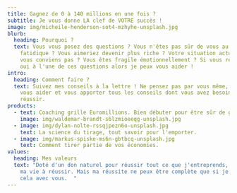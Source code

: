 ```yaml
---
title: Gagnez de 0 à 140 millions en une fois ?
subtitle: Je vous donne LA clef de VOTRE succès !
image: img/micheile-henderson-sot4-mzhyhe-unsplash.jpg
blurb:
  heading: Pourquoi ?
  text: Vous vous posez des questions ? Vous n'êtes pas sûr de vous au moment
    fatidique ? Vous aimeriez devenir plus riche ? Votre situation actuelle ne
    vous conviens pas ? Vous êtes fragile émotionnellement ? Si vous répondez
    oui à l'une de ces questions alors je peux vous aider !
intro:
  heading: Comment faire ?
  text: Suivez mes conseils à la lettre ! Ne pensez pas par vous même, laissez moi
    vous aider et vous apporter tous les conseils dont vous avez besoin pour
    réussir.
products:
  - text: Coaching grille Euromillions. Bien débuter pour être sûr de gagner.
    image: img/waldemar-brandt-s6lzmioeeqg-unsplash.jpg
  - image: img/dylan-nolte-rssqjpezn6o-unsplash.jpg
    text: La science du tirage, tout savoir pour l'emporter.
  - image: img/markus-spiske-ms6n-gbtbcq-unsplash.jpg
    text: Comment tirer partie de vos économies.
values:
  heading: Mes valeurs
  text: "Doté d'un don naturel pour réussir tout ce que j'entreprends, j'ai passé
    ma vie à réussir. Mais ma réussite ne peux être complète que si je partage
    cela avec vous.  "
---
```


